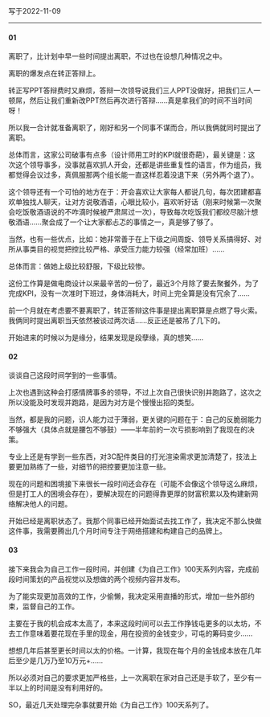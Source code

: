 写于2022-11-09

-----

#### 01
离职了，比计划中早一些时间提出离职，不过也在设想几种情况之中。

离职的爆发点在转正答辩上。

转正写PPT答辩费时又麻烦，答辩一次领导说我们三人PPT没做好，把我们三人一顿屌，然后让我们重新改PPT然后再次进行答辩……真是拿我们的时间不当时间呀！

所以我一合计就准备离职了，刚好和另一个同事不谋而合，所以我俩就同时提出了离职。

总体而言，这家公司破事有点多（设计师用工时的KPI就很奇葩），最关键是：这次这个领导事多，没事就喜欢抓人开会，还都是讲些重复性的语言，作为组员，我都觉得会议过多，真佩服那两个组长能一直这样忍着没退下来（另外两个退了）。

这个领导还有一个可怕的地方在于：开会喜欢让大家每人都说几句，每次团建都喜欢单独找人聊天，让对方说敬酒语，心眼比较小，喜欢听好话（刚来时候第一次聚会吃饭敬酒语说的不咋滴时候被严肃屌过一次），导致每次吃饭我们都绞尽脑汁想敬酒语……聚会成了一个让大家都忐忑的事情之一，真是够了够了。

当然，也有一些优点，比如：她非常善于在上下级之间周旋、领导关系搞得好、对所从事类目的视觉把控比较严格、承受压力能力较强（经常加班）……

总体而言：做她上级比较舒服，下级比较惨。

这份工作算是做电商设计以来最辛苦的一份了，最近3个月除了要去聚餐外，为了完成KPI，没有一次准时下班过，身体消耗大，时间上完全算是没有冗余了……

前一个月就在考虑要不要离职了，转正答辩这件事是提出离职算是点燃了导火索。我俩同时提出离职当天依然被谈过两次话……反正还是被吊了几下的。

开始进来的时候以为是缘分，结果发现是段孽缘，真的想笑……


#### 02
谈谈自己这段时间学到的一些事情。

上次也遇到这种会打感情牌事多的领导，不过上次自己很快识别并跑路了，这次之所以没能及时发现并跑路，是因为对方是个慢慢出招的类型。

当然，都是我的问题，识人能力过于薄弱，更关键的问题在于：自己的反脆弱能力不够强大（具体点就是腰包不够鼓）——半年前的一次亏损影响到了我现在的决策。

专业上还是有学到一些东西，对3C配件类目的打光渲染需求更加清楚了，技法上要更加熟练了一些，对细节的把控要更加注意一些。

现在的问题和困境接下来很长一段时间还会存在（可能不会像这个领导这么麻烦，但是打工人的困境会存在），要解决现在的问题得靠更厚的财富积累以及构建新网络解决他人的问题。

开始已经是离职状态了。我那个同事已经开始面试去找工作了，我决定不那么快做这件事，我需要腾出几个月时间专注于网络搭建和构建自己的品牌上。


#### 03
接下来我会为自己工作一段时间，并创建《为自己工作》100天系列内容，完成前段时间策划的产品视觉以及想做的两个视频内容并发布。

为了能实现更加高效的工作，少偷懒，我决定采用直播的形式，增加一些外部约束，监督自己的工作。

主要在于我的机会成本太高了，本来这段时间可以去工作挣钱屯更多的以太坊，不去工作意味着要花现在手里的现金，用在投资的金钱变少，可屯的筹码变少……

想想几年后甚至更长时间以太的价格。一计算，我现在每个月的金钱成本放在几年后至少是几万乃至10万元+……

所以必须对自己的要求更加严格些，上一次离职在家对自己还是手软了，至少有一半以上的时间是没有利用好的。

SO，最近几天处理完杂事就要开始《为自己工作》100天系列了。
